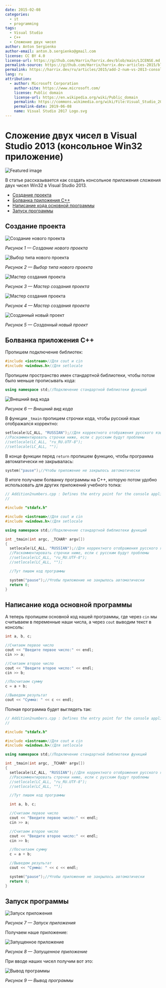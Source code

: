 ```yaml
---
date: 2015-02-08
categories:
  - it
  - programming
tags:
  - Visual Studio
  - C++
  - Сложение двух чисел
author: Anton Sergienko
author-email: anton.b.sergienko@gmail.com
license: CC BY 4.0
license-url: https://github.com/Harrix/harrix.dev/blob/main/LICENSE.md
permalink-source: https://github.com/Harrix/harrix.dev-articles-2015/blob/main/add-2-num-vs-2013-console/add-2-num-vs-2013-console.md
permalink: https://harrix.dev/ru/articles/2015/add-2-num-vs-2013-console/
lang: ru
attribution:
  - author: Microsoft Corporation
    author-site: https://www.microsoft.com/
    license: Public domain
    license-url: https://en.wikipedia.org/wiki/Public_domain
    permalink: https://commons.wikimedia.org/wiki/File:Visual_Studio_2017_Logo.svg
    permalink-date: 2019-06-08
    name: Visual Studio 2017 Logo.svg
---
```


# Сложение двух чисел в Visual Studio 2013 (консольное Win32 приложение)

![Featured image](featured-image.svg)

В статье рассказывается как создать консольное приложения сложения двух чисел Win32 в Visual Studio 2013.

- [Создание проекта](#создание-проекта)
- [Болванка приложения C++](#болванка-приложения-c)
- [Написание кода основной программы](#написание-кода-основной-программы)
- [Запуск программы](#запуск-программы)

## Создание проекта

![Создание нового проекта](img/new-project_01.png)

_Рисунок 1 — Создание нового проекта_

![Выбор типа нового проекта](img/new-project_02.png)

_Рисунок 2 — Выбор типа нового проекта_

![Мастер создания проекта](img/new-project_03.png)

_Рисунок 3 — Мастер создания проекта_

![Мастер создания проекта](img/new-project_04.png)

_Рисунок 4 — Мастер создания проекта_

![Созданный новый проект](img/new-project_05.png)

_Рисунок 5 — Созданный новый проект_

## Болванка приложения C++

Пропишем подключение библиотек:

```cpp
#include <iostream>//Для cout и cin
#include <windows.h>//Для setlocale
```

Пропишем пространство имен стандартной библиотеки, чтобы потом было меньше прописывать кода:

```cpp
using namespace std;//Подключение стандартной библиотеки функций
```

![Внешний вид кода](img/code.png)

_Рисунок 6 — Внешний вид кода_

В функции `_tmain` пропишем строчки кода, чтобы русский язык отображался корректно:

```cpp
setlocale(LC_ALL, "RUSSIAN");//Для корректного отображения русского языка
//Раскомментировать строчки ниже, если с русским будут проблемы
//setlocale(LC_ALL, "ru_RU.UTF-8");
//setlocale(LC_ALL, "");
```

В конце функции перед `return` пропишем функцию, чтобы программа автоматически не закрывалась:

```cpp
system("pause");//Чтобы приложение не закрылось автоматически
```

В итоге получаем болванку программы на C++, которую потом удобно использовать для других приложений учебного толка:

```cpp
// Addition2numbers.cpp : Defines the entry point for the console application.
//

#include "stdafx.h"

#include <iostream>//Для cout и cin
#include <windows.h>//Для setlocale

using namespace std;//Подключение стандартной библиотеки функций

int _tmain(int argc, _TCHAR* argv[])
{
  setlocale(LC_ALL, "RUSSIAN");//Для корректного отображения русского языка
  //Раскомментировать строчки ниже, если с русским будут проблемы
  //setlocale(LC_ALL, "ru_RU.UTF-8");
  //setlocale(LC_ALL, "");

  //Тут пишем код программы

  system("pause");//Чтобы приложение не закрылось автоматически
  return 0;
}
```

## Написание кода основной программы

А теперь пропишем основной код нашей программы, где через `cin` мы считываем в переменные наши числа, а через `cout` выводим текст в консоль:

```cpp
int a, b, c;

//Считаем первое число
cout << "Введите первое число:" << endl;
cin >> a;

//Считаем второе число
cout << "Введите второе число:" << endl;
cin >> b;

//Посчитаем сумму
c = a + b;

//Выведем результат
cout << "Сумма: " << c << endl;
```

Полная программа будет выглядеть так:

```cpp
// Addition2numbers.cpp : Defines the entry point for the console application.
//

#include "stdafx.h"

#include <iostream>//Для cout и cin
#include <windows.h>//Для setlocale

using namespace std;//Подключение стандартной библиотеки функций

int _tmain(int argc, _TCHAR* argv[])
{
  setlocale(LC_ALL, "RUSSIAN");//Для корректного отображения русского языка
  //Раскомментировать строчки ниже, если с русским будут проблемы
  //setlocale(LC_ALL, "ru_RU.UTF-8");
  //setlocale(LC_ALL, "");

  //Тут пишем код программы

  int a, b, c;

  //Считаем первое число
  cout << "Введите первое число:" << endl;
  cin >> a;

  //Считаем второе число
  cout << "Введите второе число:" << endl;
  cin >> b;

  //Посчитаем сумму
  c = a + b;

  //Выведем результат
  cout << "Сумма: " << c << endl;

  system("pause");//Чтобы приложение не закрылось автоматически
  return 0;
}
```

## Запуск программы

![Запуск приложения](img/run_01.png)

_Рисунок 7 — Запуск приложения_

Получаем наше приложение:

![Запущенное приложение](img/run_02.png)

_Рисунок 8 — Запущенное приложение_

При вводе наших чисел получим вот это:

![Вывод программы](img/run_03.png)

_Рисунок 9 — Вывод программы_
